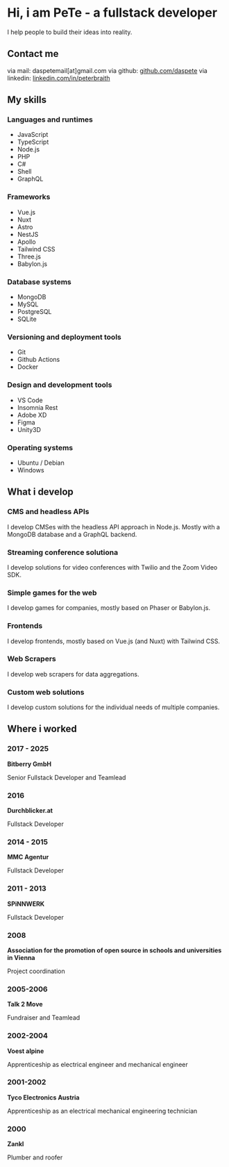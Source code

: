 # Hi, i am PeTe - a fullstack developer

I help people to build their ideas into reality.

## Contact me

via mail: daspetemail[at]gmail.com
via github: [github.com/daspete](https://github.com/daspete)
via linkedin: [linkedin.com/in/peterbraith](https://www.linkedin.com/in/peterbraith/)

## My skills

### Languages and runtimes

- JavaScript
- TypeScript
- Node.js
- PHP
- C#
- Shell
- GraphQL

### Frameworks

- Vue.js
- Nuxt
- Astro
- NestJS
- Apollo
- Tailwind CSS
- Three.js
- Babylon.js

### Database systems

- MongoDB
- MySQL
- PostgreSQL
- SQLite

### Versioning and deployment tools

- Git
- Github Actions
- Docker

### Design and development tools

- VS Code
- Insomnia Rest
- Adobe XD
- Figma
- Unity3D


### Operating systems

- Ubuntu / Debian
- Windows


## What i develop

### CMS and headless APIs

I develop CMSes with the headless API approach in Node.js. Mostly with a MongoDB database and a GraphQL backend.


### Streaming conference solutiona

I develop solutions for video conferences with Twilio and the Zoom Video SDK.


### Simple games for the web

I develop games for companies, mostly based on Phaser or Babylon.js.


### Frontends

I develop frontends, mostly based on Vue.js (and Nuxt) with Tailwind CSS.


### Web Scrapers

I develop web scrapers for data aggregations.


### Custom web solutions

I develop custom solutions for the individual needs of multiple companies.


## Where i worked

### 2017 - 2025

**Bitberry GmbH**

Senior Fullstack Developer and Teamlead


### 2016

**Durchblicker.at**

Fullstack Developer


### 2014 - 2015

**MMC Agentur**

Fullstack Developer


### 2011 - 2013

**SPiNNWERK**

Fullstack Developer


### 2008

**Association for the promotion of open source in schools and universities in Vienna**

Project coordination


### 2005-2006

**Talk 2 Move**

Fundraiser and Teamlead


### 2002-2004

**Voest alpine**

Apprenticeship as electrical engineer and mechanical engineer

### 2001-2002

**Tyco Electronics Austria**

Apprenticeship as an electrical mechanical engineering technician


### 2000

**Zankl**

Plumber and roofer
